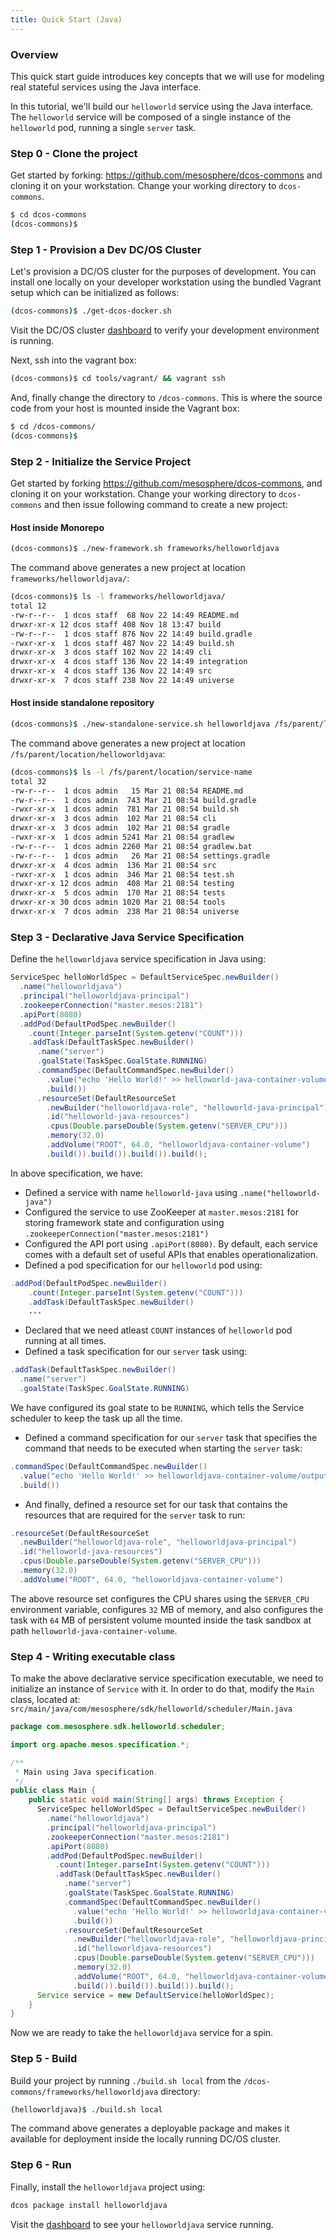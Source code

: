 ```yaml
---
title: Quick Start (Java)
---
```


### Overview
This quick start guide introduces key concepts that we will use for modeling real stateful services using the Java interface.

In this tutorial, we'll build our `helloworld` service using the Java interface. The `helloworld` service will be composed of a single instance of the `helloworld` pod, running a single `server` task.

### Step 0 - Clone the project
Get started by forking: https://github.com/mesosphere/dcos-commons and cloning it on your workstation. Change your working directory to `dcos-commons`.

```bash
$ cd dcos-commons
(dcos-commons)$
```

### Step 1 - Provision a Dev DC/OS Cluster
Let's provision a DC/OS cluster for the purposes of development. You can install one locally on your developer workstation using the bundled Vagrant setup which can be initialized as follows:

```bash
(dcos-commons)$ ./get-dcos-docker.sh
```

Visit the DC/OS cluster [dashboard](http://172.17.0.2/) to verify your development environment is running.

Next, ssh into the vagrant box:

```bash
(dcos-commons)$ cd tools/vagrant/ && vagrant ssh
```

And, finally change the directory to `/dcos-commons`. This is where the source code from your host is mounted inside the Vagrant box:

```bash
$ cd /dcos-commons/
(dcos-commons)$
```

### Step 2 - Initialize the Service Project
Get started by forking https://github.com/mesosphere/dcos-commons, and cloning it on your workstation. Change your working directory to `dcos-commons` and then issue following command to create a new project:

#### Host inside Monorepo

```bash
(dcos-commons)$ ./new-framework.sh frameworks/helloworldjava
```

The command above generates a new project at location `frameworks/helloworldjava/`:

```bash
(dcos-commons)$ ls -l frameworks/helloworldjava/
total 12
-rw-r--r--  1 dcos staff  68 Nov 22 14:49 README.md
drwxr-xr-x 12 dcos staff 408 Nov 18 13:47 build
-rw-r--r--  1 dcos staff 876 Nov 22 14:49 build.gradle
-rwxr-xr-x  1 dcos staff 487 Nov 22 14:49 build.sh
drwxr-xr-x  3 dcos staff 102 Nov 22 14:49 cli
drwxr-xr-x  4 dcos staff 136 Nov 22 14:49 integration
drwxr-xr-x  4 dcos staff 136 Nov 22 14:49 src
drwxr-xr-x  7 dcos staff 238 Nov 22 14:49 universe
```

#### Host inside standalone repository

```bash
(dcos-commons)$ ./new-standalone-service.sh helloworldjava /fs/parent/location
```

The command above generates a new project at location `/fs/parent/location/helloworldjava`:

```bash
(dcos-commons)$ ls -l /fs/parent/location/service-name
total 32
-rw-r--r--  1 dcos admin   15 Mar 21 08:54 README.md
-rw-r--r--  1 dcos admin  743 Mar 21 08:54 build.gradle
-rwxr-xr-x  1 dcos admin  781 Mar 21 08:54 build.sh
drwxr-xr-x  3 dcos admin  102 Mar 21 08:54 cli
drwxr-xr-x  3 dcos admin  102 Mar 21 08:54 gradle
-rwxr-xr-x  1 dcos admin 5241 Mar 21 08:54 gradlew
-rw-r--r--  1 dcos admin 2260 Mar 21 08:54 gradlew.bat
-rw-r--r--  1 dcos admin   26 Mar 21 08:54 settings.gradle
drwxr-xr-x  4 dcos admin  136 Mar 21 08:54 src
-rwxr-xr-x  1 dcos admin  346 Mar 21 08:54 test.sh
drwxr-xr-x 12 dcos admin  408 Mar 21 08:54 testing
drwxr-xr-x  5 dcos admin  170 Mar 21 08:54 tests
drwxr-xr-x 30 dcos admin 1020 Mar 21 08:54 tools
drwxr-xr-x  7 dcos admin  238 Mar 21 08:54 universe
```

### Step 3 - Declarative Java Service Specification

Define the `helloworldjava` service specification in Java using:
```java
ServiceSpec helloWorldSpec = DefaultServiceSpec.newBuilder()
  .name("helloworldjava")
  .principal("helloworldjava-principal")
  .zookeeperConnection("master.mesos:2181")
  .apiPort(8080)
  .addPod(DefaultPodSpec.newBuilder()
    .count(Integer.parseInt(System.getenv("COUNT")))
    .addTask(DefaultTaskSpec.newBuilder()
      .name("server")
      .goalState(TaskSpec.GoalState.RUNNING)
      .commandSpec(DefaultCommandSpec.newBuilder()
        .value("echo 'Hello World!' >> helloworld-java-container-volume/output && sleep 10")
        .build())
      .resourceSet(DefaultResourceSet
        .newBuilder("helloworldjava-role", "helloworld-java-principal")
        .id("helloworld-java-resources")
        .cpus(Double.parseDouble(System.getenv("SERVER_CPU")))
        .memory(32.0)
        .addVolume("ROOT", 64.0, "helloworldjava-container-volume")
        .build()).build()).build()).build();
```

In above specification, we have:
* Defined a service with name `helloworld-java` using `.name("helloworld-java")`
* Configured the service to use ZooKeeper at `master.mesos:2181` for storing framework state and configuration using `.zookeeperConnection("master.mesos:2181")`
* Configured the API port using `.apiPort(8080)`. By default, each service comes with a default set of useful APIs that enables operationalization.
* Defined a pod specification for our `helloworld` pod using:

```java
.addPod(DefaultPodSpec.newBuilder()
    .count(Integer.parseInt(System.getenv("COUNT")))
    .addTask(DefaultTaskSpec.newBuilder()
    ...
```
* Declared that we need atleast `COUNT` instances of `helloworld` pod running at all times.
* Defined a task specification for our `server` task using:

```java
.addTask(DefaultTaskSpec.newBuilder()
  .name("server")
  .goalState(TaskSpec.GoalState.RUNNING)
```
We have configured its goal state to be `RUNNING`, which tells the Service scheduler to keep the task up all the time.
* Defined a command specification for our `server` task that specifies the command that needs to be executed when starting the `server` task:

```java
.commandSpec(DefaultCommandSpec.newBuilder()
  .value("echo 'Hello World!' >> helloworldjava-container-volume/output && sleep 10")
  .build())
```
* And finally, defined a resource set for our task that contains the resources that are required for the `server` task to run:

```java
.resourceSet(DefaultResourceSet
  .newBuilder("helloworldjava-role", "helloworldjava-principal")
  .id("helloworld-java-resources")
  .cpus(Double.parseDouble(System.getenv("SERVER_CPU")))
  .memory(32.0)
  .addVolume("ROOT", 64.0, "helloworldjava-container-volume")
```
The above resource set configures the CPU shares using the `SERVER_CPU` environment variable, configures `32` MB of memory, and also configures the task with `64` MB of persistent volume mounted inside the task sandbox at path `helloworld-java-container-volume`.

### Step 4 - Writing executable class

To make the above declarative service specification executable, we need to initialize an instance of `Service` with it. In order to do that, modify the `Main` class, located at: `src/main/java/com/mesosphere/sdk/helloworld/scheduler/Main.java`

```java
package com.mesosphere.sdk.helloworld.scheduler;

import org.apache.mesos.specification.*;

/**
 * Main using Java specification.
 */
public class Main {
    public static void main(String[] args) throws Exception {
      ServiceSpec helloWorldSpec = DefaultServiceSpec.newBuilder()
        .name("helloworldjava")
        .principal("helloworldjava-principal")
        .zookeeperConnection("master.mesos:2181")
        .apiPort(8080)
        .addPod(DefaultPodSpec.newBuilder()
          .count(Integer.parseInt(System.getenv("COUNT")))
          .addTask(DefaultTaskSpec.newBuilder()
            .name("server")
            .goalState(TaskSpec.GoalState.RUNNING)
            .commandSpec(DefaultCommandSpec.newBuilder()
              .value("echo 'Hello World!' >> helloworldjava-container-volume/output && sleep 10")
              .build())
            .resourceSet(DefaultResourceSet
              .newBuilder("helloworldjava-role", "helloworldjava-principal")
              .id("helloworldjava-resources")
              .cpus(Double.parseDouble(System.getenv("SERVER_CPU")))
              .memory(32.0)
              .addVolume("ROOT", 64.0, "helloworldjava-container-volume")
              .build()).build()).build()).build();
      Service service = new DefaultService(helloWorldSpec);
    }
}
```

Now we are ready to take the `helloworldjava` service for a spin.

### Step 5 - Build
Build your project by running `./build.sh local` from the `/dcos-commons/frameworks/helloworldjava` directory:

```bash
(helloworldjava)$ ./build.sh local
```

The command above generates a deployable package and makes it available for deployment inside the locally running DC/OS cluster.

### Step 6 - Run
Finally, install the `helloworldjava` project using:

```bash
dcos package install helloworldjava
```

Visit the [dashboard](http://172.17.0.2/#/services/%2Fhelloworldjava/) to see your `helloworldjava` service running.
